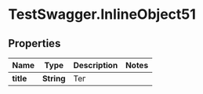 # TestSwagger.InlineObject51

## Properties

Name | Type | Description | Notes
------------ | ------------- | ------------- | -------------
**title** | **String** | Тег | 


